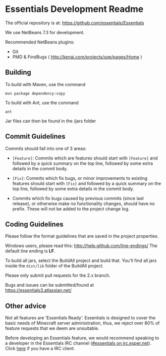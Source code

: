 Essentials Development Readme
=============================

The official repository is at:
https://github.com/essentials/Essentials

We use NetBeans 7.3 for development.

Recommended NetBeans plugins:

* Git
* PMD & FindBugs ( http://kenai.com/projects/sqe/pages/Home )

Building
--------
To build with Maven, use the command
```
mvn package dependency:copy
```

To build with Ant, use the command
```
ant
```

Jar files can then be found in the /jars folder


Commit Guidelines
-----------------

Commits should fall into one of 3 areas:

- `[Feature]`: Commits which are features should start with `[Feature]` and followed by a quick summary on the top line, followed by some extra details in the commit body.

- `[Fix]`: Commits which fix bugs, or minor improvements to existing features should start with `[Fix]` and followed by a quick summary on the top line, followed by some extra details in the commit body.

- Commits which fix bugs caused by previous commits (since last release), or otherwise make no functionality changes, should have no prefix.  These will not be added to the project change log.

Coding Guidelines
-----------------


Please follow the format guidelines that are saved in the project properties.

Windows users, please read this: http://help.github.com/line-endings/
The default line ending is **LF**.

To build all jars, select the BuildAll project and build that. You'll find all jars inside the `dist/lib` folder of the BuildAll project.

Please only submit pull requests for the 2.x branch.

Bugs and issues can be submitted/found at https://essentials3.atlassian.net/


Other advice
-----------------

Not all features are 'Essentials Ready'.  Essentials is designed to cover the basic needs of Minecraft server administration, thus, we reject over 80% of feature requests that we deem are unsuitable.

Before developing an Essentials feature, we would recommend speaking to a developer in the Essentials IRC channel ([#essentials on irc.esper.net](http://tiny.cc/EssentialsChat)). Click [here](irc://irc.esper.net/#essentials) if you have a IRC client.
